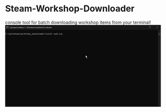 # Steam-Workshop-Downloader
console tool for batch downloading workshop items from your terminal!
![Preview GIF](https://github.com/Be1zebub/Steam-Workshop-Downloader/blob/main/preview.gif?raw=true)
